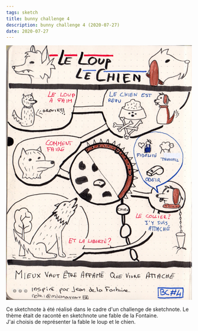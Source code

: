 ```yaml
---
tags: sketch
title: bunny challenge 4
description: bunny challenge 4 (2020-07-27)
date: 2020-07-27
---
```


![](23_bunny-challenge-4_2020-07-27.jpeg) 

<p>
    Ce sketchnote à été réalisé dans le cadre d'un challenge de sketchnote. 
    Le thème était de raconté en sketchnote une fable de la Fontaine.<br>
    J'ai choisis de représenter la fable le loup et le chien.
</p>